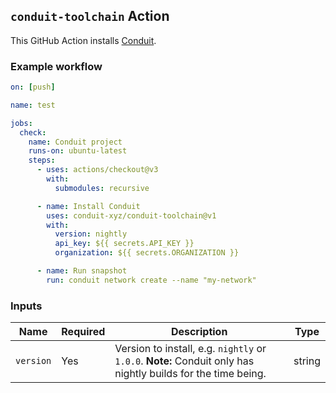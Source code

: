 ## `conduit-toolchain` Action

This GitHub Action installs [Conduit](https://github.com/conduit-xyz/conduit-cli).

### Example workflow

```yml
on: [push]

name: test

jobs:
  check:
    name: Conduit project
    runs-on: ubuntu-latest
    steps:
      - uses: actions/checkout@v3
        with:
          submodules: recursive

      - name: Install Conduit
        uses: conduit-xyz/conduit-toolchain@v1
        with:
          version: nightly
          api_key: ${{ secrets.API_KEY }}
          organization: ${{ secrets.ORGANIZATION }}

      - name: Run snapshot
        run: conduit network create --name "my-network"
```

### Inputs

| **Name**  | **Required** | **Description**                                                                                               | **Type** |
|-----------|--------------|---------------------------------------------------------------------------------------------------------------|----------|
| `version` | Yes          | Version to install, e.g. `nightly` or `1.0.0`.  **Note:** Conduit only has nightly builds for the time being. | string   |
